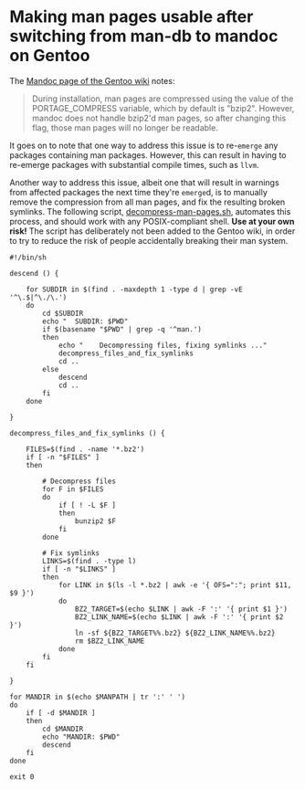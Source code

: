 # Making man pages usable after switching from man-db to mandoc on Gentoo

The [Mandoc page of the Gentoo wiki](https://wiki.gentoo.org/wiki/Mandoc) notes:

> During installation, man pages are compressed using the value of the PORTAGE_COMPRESS variable, which by default is "bzip2". However, mandoc does not handle bzip2'd man pages, so after changing this flag, those man pages will no longer be readable.

It goes on to note that one way to address this issue is to re-`emerge` any packages containing man packages. However, this can result in having to re-emerge packages with substantial compile times, such as `llvm`.

Another way to address this issue, albeit one that will result in warnings from affected packages the next time they're `emerge`d, is to manually remove the compression from all man pages, and fix the resulting broken symlinks. The following script, [decompress-man-pages.sh](./decompress-man-pages.sh), automates this process, and should work with any POSIX-compliant shell. **Use at your own risk!** The script has deliberately not been added to the Gentoo wiki, in order to try to reduce the risk of people accidentally breaking their man system.

```
#!/bin/sh

descend () {

    for SUBDIR in $(find . -maxdepth 1 -type d | grep -vE '^\.$|^\./\.')
    do
        cd $SUBDIR
        echo "  SUBDIR: $PWD"
        if $(basename "$PWD" | grep -q '^man.')
        then
            echo "    Decompressing files, fixing symlinks ..."
            decompress_files_and_fix_symlinks
            cd ..
        else
            descend
            cd ..
        fi
    done
    
}

decompress_files_and_fix_symlinks () {

    FILES=$(find . -name '*.bz2')
    if [ -n "$FILES" ] 
    then

        # Decompress files
        for F in $FILES
        do
            if [ ! -L $F ]
            then
                bunzip2 $F
            fi
        done
        
        # Fix symlinks
        LINKS=$(find . -type l)
        if [ -n "$LINKS" ]
        then
            for LINK in $(ls -l *.bz2 | awk -e '{ OFS=":"; print $11, $9 }')
            do
                BZ2_TARGET=$(echo $LINK | awk -F ':' '{ print $1 }')
                BZ2_LINK_NAME=$(echo $LINK | awk -F ':' '{ print $2 }')
                ln -sf ${BZ2_TARGET%%.bz2} ${BZ2_LINK_NAME%%.bz2}
                rm $BZ2_LINK_NAME
            done
        fi
    fi

}

for MANDIR in $(echo $MANPATH | tr ':' ' ')
do
    if [ -d $MANDIR ]
    then
        cd $MANDIR
        echo "MANDIR: $PWD"
        descend
    fi
done

exit 0

```

